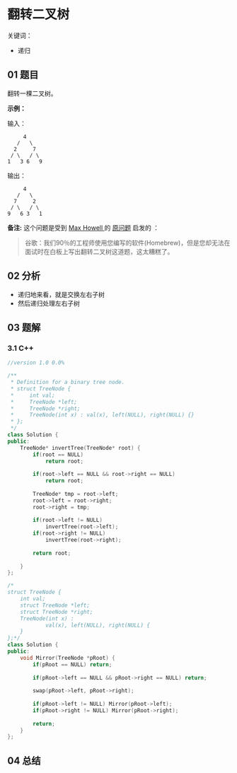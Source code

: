 # 翻转二叉树
关键词：

- 递归

## 01 题目

翻转一棵二叉树。

**示例：**

输入：

```
     4
   /   \
  2     7
 / \   / \
1   3 6   9
```

输出：

```
     4
   /   \
  7     2
 / \   / \
9   6 3   1
```

**备注:**
这个问题是受到 [Max Howell ](https://twitter.com/mxcl)的 [原问题](https://twitter.com/mxcl/status/608682016205344768) 启发的 ：

> 谷歌：我们90％的工程师使用您编写的软件(Homebrew)，但是您却无法在面试时在白板上写出翻转二叉树这道题，这太糟糕了。

## 02 分析

- 递归地来看，就是交换左右子树
- 然后递归处理左右子树

## 03 题解

### 3.1 C++

```c++
//version 1.0 0.0%

/**
 * Definition for a binary tree node.
 * struct TreeNode {
 *     int val;
 *     TreeNode *left;
 *     TreeNode *right;
 *     TreeNode(int x) : val(x), left(NULL), right(NULL) {}
 * };
 */
class Solution {
public:
    TreeNode* invertTree(TreeNode* root) {
        if(root == NULL)
            return root;
        
        if(root->left == NULL && root->right == NULL)
            return root;
        
        TreeNode* tmp = root->left;
        root->left = root->right;
        root->right = tmp;
        
        if(root->left != NULL)
            invertTree(root->left);
        if(root->right != NULL)
            invertTree(root->right);
        
        return root;
        
    }
};
```



```c++
/*
struct TreeNode {
	int val;
	struct TreeNode *left;
	struct TreeNode *right;
	TreeNode(int x) :
			val(x), left(NULL), right(NULL) {
	}
};*/
class Solution {
public:
    void Mirror(TreeNode *pRoot) {
        if(pRoot == NULL) return;
        
        if(pRoot->left == NULL && pRoot->right == NULL) return;
        
        swap(pRoot->left, pRoot->right);
        
        if(pRoot->left != NULL) Mirror(pRoot->left);
        if(pRoot->right != NULL) Mirror(pRoot->right);
        
        return;
    }
};
```



## 04 总结

